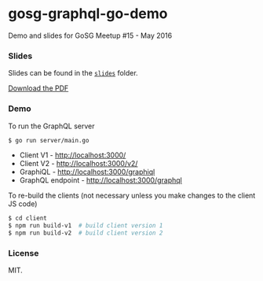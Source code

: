 # gosg-graphql-go-demo
Demo and slides for GoSG Meetup #15 - May 2016

### Slides
Slides can be found in the [`slides`](./slides) folder.

[Download the PDF](./slides/gosg-may-2016-presentation.pdf)


### Demo

To run the GraphQL server
```bash
$ go run server/main.go
```

- Client V1 - [http://localhost:3000/](http://localhost:3000/)
- Client V2 - [http://localhost:3000/v2/](http://localhost:3000/v2/)
- GraphiQL - [http://localhost:3000/graphiql](http://localhost:3000/graphiql)
- GraphQL endpoint - [http://localhost:3000/graphql](http://localhost:3000/graphql)


To re-build the clients (not necessary unless you make changes to the client JS code)

```bash
$ cd client
$ npm run build-v1  # build client version 1
$ npm run build-v2  # build client version 2
```

### License
MIT.
